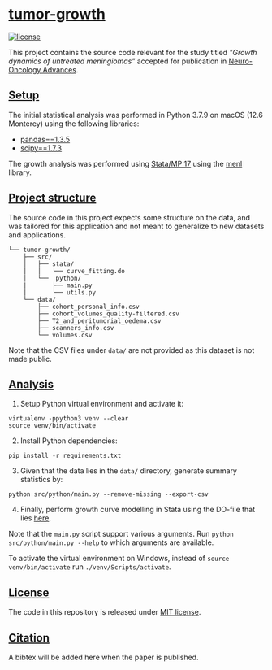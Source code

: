 # [tumor-growth](https://github.com/andreped/tumor-growth#tumor-growth)

[![license](https://img.shields.io/github/license/DAVFoundation/captain-n3m0.svg?style=flat-square)](https://github.com/DAVFoundation/captain-n3m0/blob/master/LICENSE)

This project contains the source code relevant for the study titled _"Growth dynamics of untreated meningiomas"_ accepted for publication in [Neuro-Oncology Advances](https://academic.oup.com/noa).

## [Setup](https://github.com/andreped/tumor-growth#setup)
The initial statistical analysis was performed in Python 3.7.9 on macOS (12.6 Monterey) using the following libraries:
* [pandas==1.3.5](https://pypi.org/project/pandas/1.3.5/)
* [scipy==1.7.3](https://pypi.org/project/scipy/1.7.3/)

The growth analysis was performed using [Stata/MP 17](https://www.stata.com/statamp/) using the [menl](https://www.stata.com/manuals/memenl.pdf) library.

## [Project structure](https://github.com/andreped/tumor-growth#project-structure)
The source code in this project expects some structure on the data, and was tailored for this application and not meant to generalize to new datasets and applications.

    └── tumor-growth/
        ├── src/
        │   ├── stata/
        |   |   └── curve_fitting.do
        │   └──  python/
        |       ├── main.py
        |       └── utils.py
        └── data/
            ├── cohort_personal_info.csv
            ├── cohort_volumes_quality-filtered.csv
            ├── T2_and_peritumorial_oedema.csv
            ├── scanners_info.csv
            └── volumes.csv

Note that the CSV files under `data/` are not provided as this dataset is not made public.

## [Analysis](https://github.com/andreped/tumor-growth#analysis)

1. Setup Python virtual environment and activate it:
```
virtualenv -ppython3 venv --clear
source venv/bin/activate
```

2. Install Python dependencies:
```
pip install -r requirements.txt
```

3. Given that the data lies in the `data/` directory, generate summary statistics by:
```
python src/python/main.py --remove-missing --export-csv
```

4. Finally, perform growth curve modelling in Stata using the DO-file that lies [here](src/stata/curve_fitting.do).

Note that the `main.py` script support various arguments. Run `python src/python/main.py --help` to which arguments are available.

To activate the virtual environment on Windows, instead of `source venv/bin/activate` run `./venv/Scripts/activate`.

## [License](https://github.com/andreped/tumor-growth#license)

The code in this repository is released under [MIT license](https://github.com/andreped/tumor-growth/blob/main/LICENSE).

## [Citation](https://github.com/andreped/tumor-growth#citation)

A bibtex will be added here when the paper is published.
